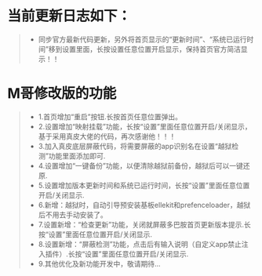 # 当前更新日志如下：

> - 同步官方最新代码更新，另外将首页显示的“更新时间”、“系统已运行时间”移到设置里面，长按设置任意位置开启显示，保持首页官方简洁显示！！

# M哥修改版的功能

> - 1.首页增加“重启”按钮.长按首页任意位置弹出。
> - 2.设置增加“映射挂载”功能，长按“设置”里面任意位置开启/关闭显示，基于采用真皮大佬的代码，再次感谢他！！！
> - 3.加入真皮底层屏蔽代码，将需要屏蔽的app识别名在设置“越狱检测”功能里面添加即可.
> - 4.设置增加“一键备份”功能，以便清除越狱前备份，越狱后可以一键还原.
> - 5.设置增加版本更新时间和系统已运行时间，长按“设置”里面任意位置开启/关闭显示.
> - 6.新增：越狱时，自动引导预安装基板ellekit和prefenceloader，越狱后不用去手动安装了。
> - 7.设置新增：“检查更新”功能，关闭就屏蔽多巴胺首页更新版本提示.长按“设置”里面任意位置开启/关闭显示.
> - 8.设置新增：“屏蔽检测”功能，点击后有输入说明（自定义app禁止注入插件）.长按“设置”里面任意位置开启/关闭显示.
> - 9.其他优化及新功能开发中，敬请期待...
